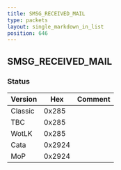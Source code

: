 ```yaml
---
title: SMSG_RECEIVED_MAIL
type: packets
layout: single_markdown_in_list
position: 646
---
```


## SMSG_RECEIVED_MAIL

### Status

Version    | Hex        | Comment
---------- | ---------- | ---------- 
Classic    | 0x285      | 
TBC        | 0x285      | 
WotLK      | 0x285      | 
Cata       | 0x2924     | 
MoP        | 0x2924     | 